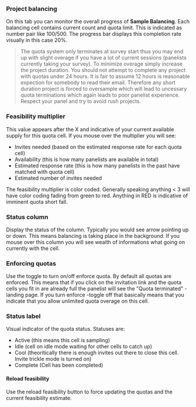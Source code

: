 ### Project balancing

On this tab you can monitor the overall progress of **Sample Balancing**. Each balancing cell contains current count and quota limit. This is indicated as number pair like 100/500. The progress bar displays this completion rate visually in this case 20%.

> The quota system only terminates at survey start thus you may end up with slight overage if you have a lot of current sessions (panelists currently taking your survey). To minimize overage simply increase the project duration. You should not attempt to complete any project with quotas under 24 hours. It is fair to assume 12 hours is reasonable expection for somebody to read their email. Therefore any short duration project is forced to oversample which will lead to uncessary quota terminations which again leads to poor panelist experience. Respect your panel and try to avoid rush projects.

### Feasibility multiplier
This value appears after the X and indicative of your current available supply for this quota cell. If you mouse over the multiplier you will see:

- Invites needed (based on the estimated response rate for each quota cell)
- Availability (this is how many panelists are available in total)
- Estimated response rate (this is how many panelists in the past have matched with quota cell)
- Estimated number of invites needed

The feasibility multiplier is color coded. Generally speaking anything < 3 will have color coding fading from green to red. Anything in RED is indicative of imminent quota short fall.

### Status column
Display the status of the column. Typically you would see arrow pointing up or down. This means balancing is taking place in the background. If you mouse over this column you will see wealth of informations what going on currently with the cell.

### Enforcing quotas
Use the toggle to turn on/off enforce quota. By default all quotas are enforced. This means that if you click on the invitation link and the quota cells you fit in are already full the panelist will see the "Quota terminated" -landing page. If you turn enforce -toggle off that basically means that you indicate that you allow unlimited quota overage on this cell.

### Status label
Visual indicator of the quota status. Statuses are:

- Active (this means this cell is sampling)
- Idle (cell on idle mode waiting for other cells to catch up)
- Cool (theoritically there is enough invites out there to close this cell. Invite trickle mode is turned on)
- Complete (Cell has been completed)

#### Reload feasibility
Use the reload feasibility button to force updating the quotas and the current feasibility estimate.
